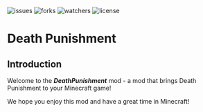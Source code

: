 ![issues](https://img.shields.io/github/issues/Abstruck-Studio/RebirthIsNotHope?style=for-the-badge) 
![forks](https://img.shields.io/github/forks/Abstruck-Studio/RebirthIsNotHope?style=for-the-badge)
![watchers](https://img.shields.io/github/watchers/Abstruck-Studio/RebirthIsNotHope?style=for-the-badge)
![license](https://img.shields.io/github/license/Abstruck-Studio/RebirthIsNotHope?style=for-the-badge)
# Death Punishment

## Introduction

Welcome to the __*DeathPunishment*__ mod - a mod that brings Death Punishment to your Minecraft game!


We hope you enjoy this mod and have a great time in Minecraft!
